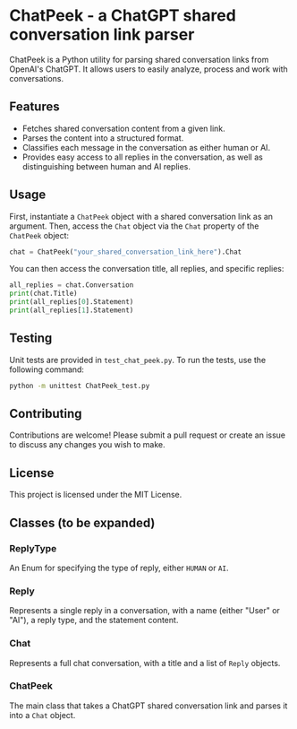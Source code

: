 # ChatPeek - a ChatGPT shared conversation link parser

ChatPeek is a Python utility for parsing shared conversation links from OpenAI's ChatGPT. It allows users to easily analyze, process and work with conversations.

## Features

- Fetches shared conversation content from a given link.
- Parses the content into a structured format.
- Classifies each message in the conversation as either human or AI.
- Provides easy access to all replies in the conversation, as well as distinguishing between human and AI replies.

## Usage

First, instantiate a `ChatPeek` object with a shared conversation link as an argument. Then, access the `Chat` object via the `Chat` property of the `ChatPeek` object:

```python
chat = ChatPeek("your_shared_conversation_link_here").Chat
```

You can then access the conversation title, all replies, and specific replies:

```python
all_replies = chat.Conversation
print(chat.Title)
print(all_replies[0].Statement)
print(all_replies[1].Statement)
```

## Testing

Unit tests are provided in `test_chat_peek.py`. To run the tests, use the following command:

```bash
python -m unittest ChatPeek_test.py
```

## Contributing

Contributions are welcome! Please submit a pull request or create an issue to discuss any changes you wish to make.

## License

This project is licensed under the MIT License.

## Classes (to be expanded)

### ReplyType
An Enum for specifying the type of reply, either `HUMAN` or `AI`.

### Reply
Represents a single reply in a conversation, with a name (either "User" or "AI"), a reply type, and the statement content.

### Chat
Represents a full chat conversation, with a title and a list of `Reply` objects.

### ChatPeek
The main class that takes a ChatGPT shared conversation link and parses it into a `Chat` object. 
